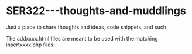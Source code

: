 # SER322---thoughts-and-muddlings
Just a place to share thoughts and ideas, code snippets, and such.

The addxxxx.html files are meant to be used with the matching insertxxxx.php files.

